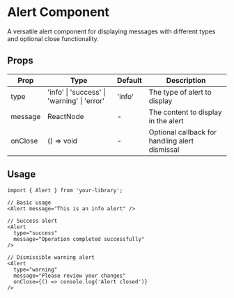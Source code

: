 # Alert Component

A versatile alert component for displaying messages with different types and optional close functionality.

## Props

| Prop | Type | Default | Description |
|------|------|---------|-------------|
| type | 'info' \| 'success' \| 'warning' \| 'error' | 'info' | The type of alert to display |
| message | ReactNode | - | The content to display in the alert |
| onClose | () => void | - | Optional callback for handling alert dismissal |

## Usage

```tsx
import { Alert } from 'your-library';

// Basic usage
<Alert message="This is an info alert" />

// Success alert
<Alert 
  type="success"
  message="Operation completed successfully"
/>

// Dismissible warning alert
<Alert 
  type="warning"
  message="Please review your changes"
  onClose={() => console.log('Alert closed')}
/>
```